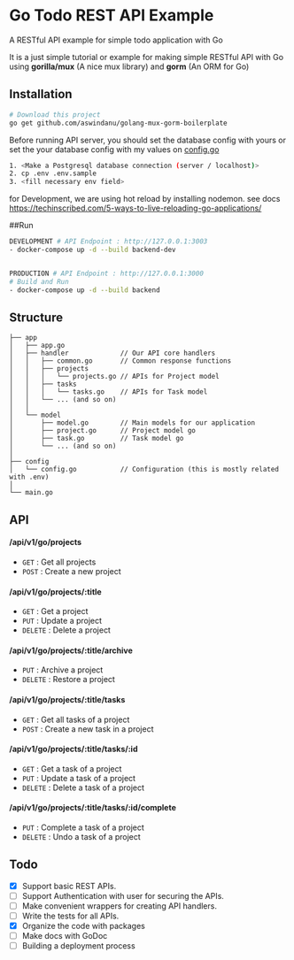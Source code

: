 # Go Todo REST API Example
A RESTful API example for simple todo application with Go

It is a just simple tutorial or example for making simple RESTful API with Go using **gorilla/mux** (A nice mux library) and **gorm** (An ORM for Go)

## Installation
```bash
# Download this project
go get github.com/aswindanu/golang-mux-gorm-boilerplate
```

Before running API server, you should set the database config with yours or set the your database config with my values on [config.go](https://golang-mux-gorm-boilerplate/blob/master/config/config.go)

```bash
1. <Make a Postgresql database connection (server / localhost)>
2. cp .env .env.sample
3. <fill necessary env field>
```

for Development, we are using hot reload by installing nodemon.
see docs https://techinscribed.com/5-ways-to-live-reloading-go-applications/

##Run
```bash
DEVELOPMENT # API Endpoint : http://127.0.0.1:3003
- docker-compose up -d --build backend-dev


PRODUCTION # API Endpoint : http://127.0.0.1:3000
# Build and Run
- docker-compose up -d --build backend
```

## Structure
```
├── app
│   ├── app.go
│   ├── handler          	// Our API core handlers
│   │   ├── common.go    	// Common response functions
│   │   ├── projects
│   │   │   └── projects.go // APIs for Project model
│   │   ├── tasks
│   │   │   └── tasks.go    // APIs for Task model
│   │   └── ... (and so on)
│   │
│   └── model
│       ├── model.go     	// Main models for our application
│       ├── project.go     	// Project model go
│       ├── task.go     	// Task model go
│       └── ... (and so on)
│
├── config
│   └── config.go        	// Configuration (this is mostly related with .env)
│
└── main.go
```

## API

#### /api/v1/go/projects
* `GET` : Get all projects
* `POST` : Create a new project

#### /api/v1/go/projects/:title
* `GET` : Get a project
* `PUT` : Update a project
* `DELETE` : Delete a project

#### /api/v1/go/projects/:title/archive
* `PUT` : Archive a project
* `DELETE` : Restore a project 

#### /api/v1/go/projects/:title/tasks
* `GET` : Get all tasks of a project
* `POST` : Create a new task in a project

#### /api/v1/go/projects/:title/tasks/:id
* `GET` : Get a task of a project
* `PUT` : Update a task of a project
* `DELETE` : Delete a task of a project

#### /api/v1/go/projects/:title/tasks/:id/complete
* `PUT` : Complete a task of a project
* `DELETE` : Undo a task of a project

## Todo

- [x] Support basic REST APIs.
- [ ] Support Authentication with user for securing the APIs.
- [ ] Make convenient wrappers for creating API handlers.
- [ ] Write the tests for all APIs.
- [x] Organize the code with packages
- [ ] Make docs with GoDoc
- [ ] Building a deployment process 
